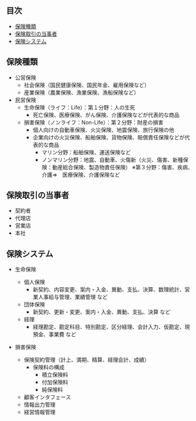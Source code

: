 ## 目次
- [保険種類](#保険種類)
- [保険取引の当事者](#保険取引の当事者)
- [保険システム](#保険システム)

## 保険種類
- 公営保険
  + 社会保険（国民健康保険、国民年金、雇用保険など）
  + 産業保険（農業保険、漁業保険、漁船保険など）
- 民営保険
  + 生命保険（ライフ：Life）：第１分野：人の生死
    * 死亡保険、医療保険、がん保険、介護保険などが代表的な商品
  + 損害保険（ノンライフ：Non-Life）：第２分野：財産の損害
    * 個人向けの自動車保険、火災保険、地震保険、旅行保険の他
    * 企業向けの火災保険、船舶保険、貨物保険、賠償責任保険などが代表的な商品
      - マリン分野：船舶保険、運送保険など
      - ノンマリン分野：地震、自動車、火傷新（火災、傷害、新種保険：動産総合保険、製造物責任保険）
  ※第３分野：傷害、疾病、介護⇒　医療保険、介護保険など

## 保険取引の当事者
- 契約者
- 代理店
- 営業店
- 本社

## 保険システム
- 生命保険
  + 個人保険
    * 新契約、内容変更、案内・入金、異動、支払、決算、数理統計、営業人事給与管理、業績管理 など
  + 団体保険
    * 新契約、更新・変更、案内・入金、異動、支払、決算 など
  + 経理
    * 経理勘定、勘定科目、特別勘定、区分経理、会計入力、仮勘定、現預金、事業費 など
    
- 損害保険
  + 保険契約管理（計上、満期、精算、経理会計、成績）
    * 保険料の構成
      - 積立保険料
      - 付加保険料
      - 純保険料
  + 顧客インタフェース
  + 情報出力管理
  + 経営情報管理
